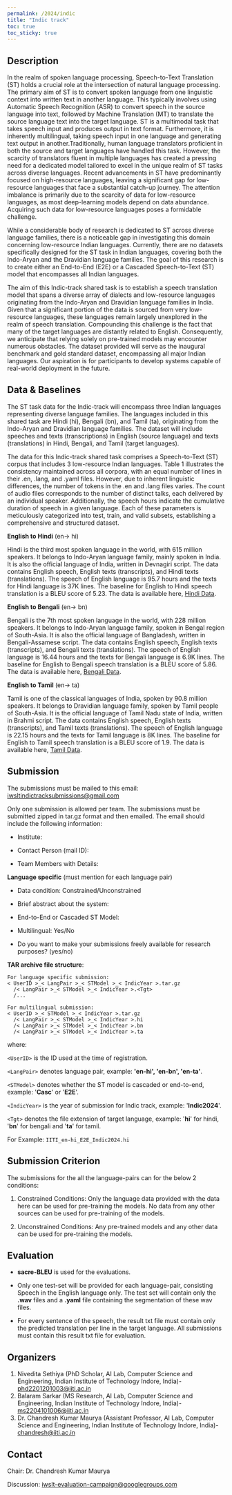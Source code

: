 ```yaml
---
permalink: /2024/indic
title: "Indic track"
toc: true
toc_sticky: true
---
```


<!--
Markdown notes: comments can be formed as in this example;
bulleted lines start with a - ;
if you want to have a line break either put a blank line in between the text or leave two spaces at the end of the line
-->

## Description

In the realm of spoken language processing, Speech-to-Text Translation (ST) holds a crucial role at the intersection of natural language processing. The primary aim of ST is to convert spoken language from one linguistic context into written text in another language. This typically involves using Automatic Speech Recognition (ASR) to convert speech in the source language into text, followed by Machine Translation (MT) to translate the source language text into the target language. ST is a multimodal task that takes speech input and produces output in text format. Furthermore, it is inherently multilingual, taking speech input in one language and generating text output in another.Traditionally, human language translators proficient in both the source and target languages have handled this task. However, the scarcity of translators fluent in multiple languages has created a pressing need for a dedicated model tailored to excel in the unique realm of ST tasks across diverse languages. Recent advancements in ST have predominantly focused on high-resource languages, leaving a significant gap for low-resource languages that face a substantial catch-up journey. The attention imbalance is primarily due to the scarcity of data for low-resource languages, as most deep-learning models depend on data abundance. Acquiring such data for low-resource languages poses a formidable challenge.

While a considerable body of research is dedicated to ST across diverse language families, there is a noticeable gap in investigating this domain concerning low-resource Indian languages. Currently, there are no datasets specifically designed for the ST task in Indian languages, covering both the Indo-Aryan and the Dravidian language families. The goal of this research is to create either an End-to-End (E2E) or a Cascaded Speech-to-Text (ST) model that encompasses all Indian languages.

The aim of this Indic-track shared task is to establish a speech translation model that spans a diverse array of dialects and low-resource languages originating from the Indo-Aryan and Dravidian language families in India. Given that a significant portion of the data is sourced from very low-resource languages, these languages remain largely unexplored in the realm of speech translation. Compounding this challenge is the fact that many of the target languages are distantly related to English. Consequently, we anticipate that relying solely on pre-trained models may encounter numerous obstacles. The dataset provided will serve as the inaugural benchmark and gold standard dataset, encompassing all major Indian languages. Our aspiration is for participants to develop systems capable of real-world deployment in the future.

<!-- Description the task, the languages, and the type of data -->

## Data & Baselines

The ST task data for the Indic-track will encompass three Indian languages representing diverse language families. The languages included in this shared task are Hindi (hi), Bengali (bn), and Tamil (ta), originating from the Indo-Aryan and Dravidian language families. The dataset will include speeches and texts (transcriptions) in English (source language) and texts (translations) in Hindi, Bengali, and Tamil (target languages).

The data for this Indic-track shared task comprises a Speech-to-Text (ST) corpus that includes 3 low-resource Indian languages. Table 1 illustrates the consistency maintained across all corpora, with an equal number of lines in their .en, .lang, and .yaml files. However, due to inherent linguistic differences, the number of tokens in the .en and .lang files varies. The count of audio files corresponds to the number of distinct talks, each delivered by an individual speaker. Additionally, the speech hours indicate the cumulative duration of speech in a given language. Each of these parameters is meticulously categorized into test, train, and valid subsets, establishing a comprehensive and structured dataset.

<!-- Details description of the data and links to download -->

**English to Hindi** (en-> hi) 

Hindi is the third most spoken language in the world, with 615 million speakers. It belongs to Indo-Aryan language family, mainly spoken in India. It is also the official language of India, written in Devnagiri script. The data contains English speech, English texts (transcripts), and Hindi texts (translations). The speech of English language is 95.7 hours and the texts for Hindi language is 37K lines. The baseline for English to Hindi speech translation is a BLEU score of 5.23. The data is available here, [Hindi Data](https://indianinstituteoftechindore-my.sharepoint.com/:u:/g/personal/phd2201201003_iiti_ac_in/Eakl5jrLIGVHrcUYOjnKd1MBuZQixSjwS-z3fFEiF-Q7Bw?e=ahCPV1). 



**English to Bengali** (en-> bn) 

Bengali is the 7th most spoken language in the world, with 228 million speakers. It belongs to Indo-Aryan language family, spoken in Bengal region of South-Asia. It is also the official language of Bangladesh, written in Bengali-Assamese script. The data contains English speech, English texts (transcripts), and Bengali texts (translations). The speech of English language is 16.44 hours and the texts for Bengali language is 6.9K lines. The baseline for English to Bengali speech translation is a BLEU score of 5.86. The data is available here, [Bengali Data](https://indianinstituteoftechindore-my.sharepoint.com/:u:/g/personal/phd2201201003_iiti_ac_in/EYhzdlL7mtNHmEDrhA0Y2NUBWHm15h4aK7hPUvk44Hbp1A?e=0rIjfR). 



**English to Tamil** (en-> ta)  

Tamil is one of the classical languages of India, spoken by 90.8 million speakers. It belongs to Dravidian language family, spoken by Tamil people of South-Asia. It is the official language of Tamil Nadu state of India, written in Brahmi script. The data contains English speech, English texts (transcripts), and Tamil texts (translations). The speech of English language is 22.15 hours and the texts for Tamil language is 8K lines. The baseline for English to Tamil speech translation is a BLEU score of 1.9. The data is available here, [Tamil Data](https://indianinstituteoftechindore-my.sharepoint.com/:u:/g/personal/phd2201201003_iiti_ac_in/EZDmpaF_c4xMoY51HA3qbdEBd5N4iVOcpQ3eZeHtlXBX5g?e=cGe03d). 



<!-- ## Baselines -->
<!-- Links to the baselines to be used (descriptions, publications and/or links to models, code) -->



## Submission

<!-- Description of expected submission format and submission instructions -->
The submissions must be mailed to this email: <iwsltindictracksubmissions@gmail.com>

Only one submission is allowed per team. The submissions must be submitted zipped in tar.gz format and then emailed. The email should include the following information:

- Institute:

- Contact Person (mail ID):

- Team Members with Details:

**Language specific** (must mention for each language pair)

- Data condition: Constrained/Unconstrained

- Brief abstract about the system:

- End-to-End or Cascaded ST Model:

- Multilingual: Yes/No

- Do you want to make your submissions freely available for research purposes? (yes/no)


 
**TAR archive file structure**: 

```
For language specific submission:
< UserID >_< LangPair >_< STModel >_< IndicYear >.tar.gz  
  /< LangPair >_< STModel >_< IndicYear >.<Tgt>
  /...

For multilingual submission:
< UserID >_< STModel >_< IndicYear >.tar.gz  
  /< LangPair >_< STModel >_< IndicYear >.hi
  /< LangPair >_< STModel >_< IndicYear >.bn
  /< LangPair >_< STModel >_< IndicYear >.ta
```
where:

`<UserID>` is the ID used at the time of registration.

`<LangPair>` denotes language pair, example: **'en-hi', 'en-bn', 'en-ta'**.

`<STModel>` denotes whether the ST model is cascaded or end-to-end, example: '**Casc**' or '**E2E**'.

`<IndicYear>` is the year of submission for Indic track, example: '**Indic2024**'.

`<Tgt>` denotes the file extension of target language, example: '**hi**' for hindi, '**bn**' for bengali and '**ta**' for tamil.

For Example: `IITI_en-hi_E2E_Indic2024.hi`

## Submission Criterion
<!-- Description of constraints for contestants to follow -->
The submissions for the all the language-pairs can for the below 2 conditions:

1. Constrained Conditions: Only the language data provided with the data here can be used for pre-training the models. No data from any other sources can be used for pre-training of the models. 

2. Unconstrained Conditions: Any pre-trained models and any other data can be used for pre-training the models.


## Evaluation

<!-- Description of metrics used for evaluation, what the official ranking is based on, links to evaluation scripts -->
- **sacre-BLEU** is used for the evaluations. 

- Only one test-set will be provided for each language-pair, consisting Speech in the English language only. The test set will contain only the **.wav** files and a **.yaml** file containing the segmentation of these wav files.

- For every sentence of the speech, the result txt file must contain only the predicted translation per line in the target language. All submissions must contain this result txt file for evaluation.  

## Organizers

<!-- List of organizers' names and affiliations -->

1. Nivedita Sethiya (PhD Scholar, AI Lab, Computer Science and Engineering, Indian Institute of Technology Indore, India)- <phd2201201003@iiti.ac.in>
2. Balaram Sarkar (MS Research, AI Lab, Computer Science and Engineering, Indian Institute of Technology Indore, India)- <ms2204101006@iiti.ac.in>
3. Dr. Chandresh Kumar Maurya (Assistant Professor, AI Lab, Computer Science and Engineering, Indian Institute of Technology Indore, India)- <chandresh@iiti.ac.in>

## Contact

<!-- Add chair(s) and their contact info, as well as standard google group -->
Chair: Dr. Chandresh Kumar Maurya

Discussion: <iwslt-evaluation-campaign@googlegroups.com>

